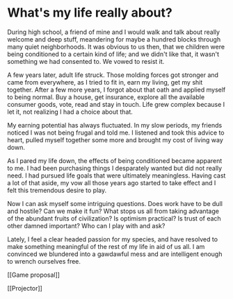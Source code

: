 # What's my life really about?

During high school, a friend of mine and I would walk and talk about really welcome and deep stuff, meandering for maybe a hundred blocks through many quiet neighborhoods. It was obvious to us then, that we children were being conditioned to a certain kind of life; and we didn't like that, it wasn't something we had consented to. We vowed to resist it.

A few years later, adult life struck. Those molding forces got stronger and came from everywhere, as I tried to fit in, earn my living, get my shit together. After a few more years, I forgot about that oath and applied myself to being normal. Buy a house, get insurance, explore all the available consumer goods, vote, read and stay in touch. Life grew complex because I let it, not realizing I had a choice about that.

My earning potential has always fluctuated. In my slow periods, my friends noticed I was not being frugal and told me. I listened and took this advice to heart, pulled myself together some more and brought my cost of living way down.

As I pared my life down, the effects of being conditioned became apparent to me. I had been purchasing things I desparately wanted but did not really need. I had pursued life goals that were ultimately meaningless. Having cast a lot of that aside, my vow all those years ago started to take effect and I felt this tremendous desire to play.

Now I can ask myself some intriguing questions. Does work have to be dull and hostile? Can we make it fun? What stops us all from taking advantage of the abundant fruits of civilization? Is optimism practical? Is trust of each other damned important? Who can I play with and ask?

Lately, I feel a clear headed passion for my species, and have resolved to make something meaningful of the rest of my life in aid of us all. I am convinced we blundered into a gawdawful mess and are intelligent enough to wrench ourselves free.

[[Game proposal]]  

[[Projector]]  